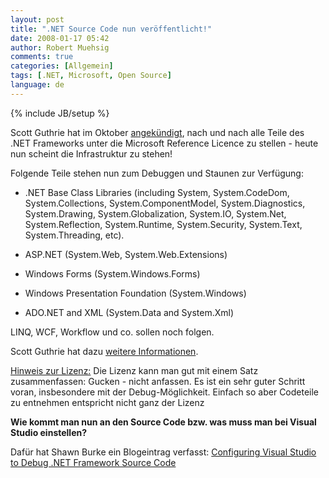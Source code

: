 ```yaml
---
layout: post
title: ".NET Source Code nun veröffentlicht!"
date: 2008-01-17 05:42
author: Robert Muehsig
comments: true
categories: [Allgemein]
tags: [.NET, Microsoft, Open Source]
language: de
---
```

{% include JB/setup %}
<p>Scott Guthrie hat im Oktober <a href="http://weblogs.asp.net/scottgu/archive/2007/10/03/releasing-the-source-code-for-the-net-framework-libraries.aspx" target="_blank">angekündigt</a>, nach und nach alle Teile des .NET Frameworks unter die Microsoft Reference Licence zu stellen - heute nun scheint die Infrastruktur zu stehen!</p> <p>Folgende Teile stehen nun zum Debuggen und Staunen zur Verfügung:</p> <ul> <li>.NET Base Class Libraries (including System, System.CodeDom, System.Collections, System.ComponentModel, System.Diagnostics, System.Drawing, System.Globalization, System.IO, System.Net, System.Reflection, System.Runtime, System.Security, System.Text, System.Threading, etc). </li></ul> <ul> <li>ASP.NET (System.Web, System.Web.Extensions) </li></ul> <ul> <li>Windows Forms (System.Windows.Forms) </li></ul> <ul> <li>Windows Presentation Foundation (System.Windows) </li></ul> <ul> <li>ADO.NET and XML (System.Data and System.Xml) </li></ul> <p>LINQ, WCF, Workflow und co. sollen noch folgen.</p> <p>Scott Guthrie hat dazu <a href="http://weblogs.asp.net/scottgu/archive/2008/01/16/net-framework-library-source-code-now-available.aspx" target="_blank">weitere Informationen</a>.</p> <p><u>Hinweis zur Lizenz:</u> Die Lizenz kann man gut mit einem Satz zusammenfassen: Gucken - nicht anfassen. Es ist ein sehr guter Schritt voran, insbesondere mit der Debug-Möglichkeit. Einfach so aber Codeteile zu entnehmen entspricht nicht ganz der Lizenz</p> <p><strong>Wie kommt man nun an den Source Code bzw. was muss man bei Visual Studio einstellen?</strong></p> <p>Dafür hat Shawn Burke ein Blogeintrag verfasst: <a href="http://blogs.msdn.com/sburke/archive/2008/01/16/configuring-visual-studio-to-debug-net-framework-source-code.aspx" target="_blank">Configuring Visual Studio to Debug .NET Framework Source Code</a></p>
